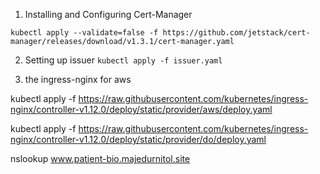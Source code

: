 1. Installing and Configuring Cert-Manager

```kubectl apply --validate=false -f https://github.com/jetstack/cert-manager/releases/download/v1.3.1/cert-manager.yaml```

2. Setting up issuer
```kubectl apply -f issuer.yaml```

3.  the ingress-nginx for aws 

kubectl apply -f https://raw.githubusercontent.com/kubernetes/ingress-nginx/controller-v1.12.0/deploy/static/provider/aws/deploy.yaml

kubectl apply -f https://raw.githubusercontent.com/kubernetes/ingress-nginx/controller-v1.12.0/deploy/static/provider/do/deploy.yaml


nslookup www.patient-bio.majedurnitol.site